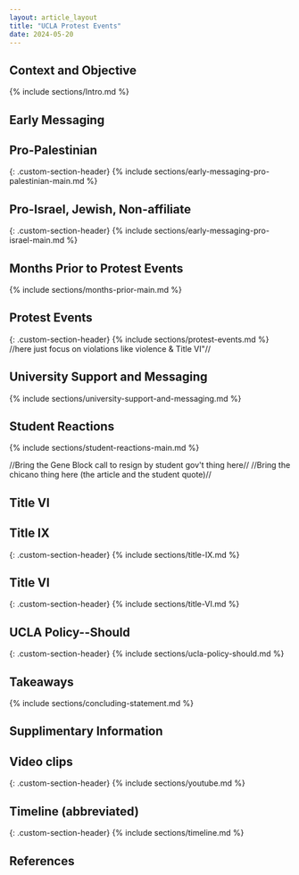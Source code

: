 ```yaml
---
layout: article_layout
title: "UCLA Protest Events"
date: 2024-05-20
---
```

## Context and Objective <span id="Context and Objective"></span>
{% include sections/Intro.md %}

## Early Messaging <span id="Early Messaging"></span>
## Pro-Palestinian
{: .custom-section-header}
{% include sections/early-messaging-pro-palestinian-main.md %}

## Pro-Israel, Jewish, Non-affiliate
{: .custom-section-header}
{% include sections/early-messaging-pro-israel-main.md %}

## Months Prior to Protest Events <span id="Months Prior to Protest Events"></span>
{% include sections/months-prior-main.md %}

## Protest Events <span id="Protest Events"></span>
{: .custom-section-header}
{% include sections/protest-events.md %}
//here just focus on violations like violence & Title VI"//

## University Support and Messaging  <span id="University Support and Messaging"></span>
{% include sections/university-support-and-messaging.md %}

## Student Reactions <span id="Student Reactions"></span>
{% include sections/student-reactions-main.md %}

//Bring the Gene Block call to resign by student gov't thing here//
//Bring the chicano thing here (the article and the student quote)//

## Title VI <span id="Title VI"></span>
## Title IX 
{: .custom-section-header}
{% include sections/title-IX.md %}
## Title VI 
{: .custom-section-header}
{% include sections/title-VI.md %}
## UCLA Policy--Should
{: .custom-section-header}
{% include sections/ucla-policy-should.md %}

## Takeaways <span id="Takeaways"></span>
{% include sections/concluding-statement.md %}

## Supplimentary Information <span id="Supplimentary Information"></span>

## Video clips
{: .custom-section-header}
{% include sections/youtube.md %}

## Timeline (abbreviated)
{: .custom-section-header}
{% include sections/timeline.md %}

## References <span id="References"></span>



<!-- Add more sections as needed -->

